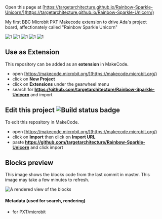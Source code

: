 Open this page at [https://targetarchitecture.github.io/Rainbow-Sparkle-Unicorn/](https://targetarchitecture.github.io/Rainbow-Sparkle-Unicorn/)

My first BBC Microbit PXT Makecode extension to drive Ada's project board, affectionately called "Rainbow Sparkle Unicorn"

![1](https://github.com/targetarchitecture/Rainbow-Sparkle-Unicorn/blob/master/images/IMG_20201125_002825078.jpg?raw=true)
![1](https://github.com/targetarchitecture/Rainbow-Sparkle-Unicorn/blob/master/images/20201121_183850-ANIMATION.gif?raw=true)
![1](https://github.com/targetarchitecture/Rainbow-Sparkle-Unicorn/blob/master/images/DAC%20Example.gif?raw=true)
![1](https://github.com/targetarchitecture/Rainbow-Sparkle-Unicorn/blob/master/images/IMG_20201124_183548804.jpg?raw=true)
![1](https://github.com/targetarchitecture/Rainbow-Sparkle-Unicorn/blob/master/images/IMG_20201130_002311794_BURST000_COVER-ANIMATION.gif?raw=true)


## Use as Extension

This repository can be added as an **extension** in MakeCode.

* open [https://makecode.microbit.org/](https://makecode.microbit.org/)
* click on **New Project**
* click on **Extensions** under the gearwheel menu
* search for **https://github.com/targetarchitecture/Rainbow-Sparkle-Unicorn** and import

## Edit this project ![Build status badge](https://github.com/targetarchitecture/Rainbow-Sparkle-Unicorn/workflows/MakeCode/badge.svg)

To edit this repository in MakeCode.

* open [https://makecode.microbit.org/](https://makecode.microbit.org/)
* click on **Import** then click on **Import URL**
* paste **https://github.com/targetarchitecture/Rainbow-Sparkle-Unicorn** and click import

## Blocks preview

This image shows the blocks code from the last commit in master.
This image may take a few minutes to refresh.

![A rendered view of the blocks](https://github.com/targetarchitecture/Rainbow-Sparkle-Unicorn/raw/master/.github/makecode/blocks.png)

#### Metadata (used for search, rendering)

* for PXT/microbit
<script src="https://makecode.com/gh-pages-embed.js"></script><script>makeCodeRender("{{ site.makecode.home_url }}", "{{ site.github.owner_name }}/{{ site.github.repository_name }}");</script>

